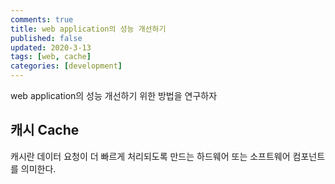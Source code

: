 ```yaml
---
comments: true
title: web application의 성능 개선하기
published: false
updated: 2020-3-13
tags: [web, cache]
categories: [development]
---
```


web application의 성능 개선하기 위한 방법을 연구하자



## 캐시 Cache

캐시란 데이터 요청이 더 빠르게 처리되도록 만드는 하드웨어 또는 소프트웨어 컴포넌트를 의미한다. 